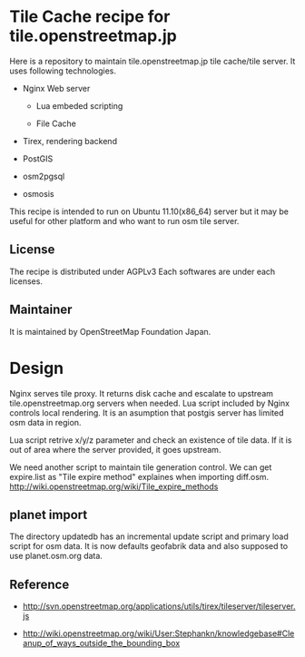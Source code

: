 Tile Cache recipe for tile.openstreetmap.jp
=========

Here is a repository to maintain tile.openstreetmap.jp tile cache/tile server.
It uses following technologies.

- Nginx Web server

  - Lua embeded scripting 

  - File Cache

- Tirex, rendering backend

- PostGIS

- osm2pgsql

- osmosis

This recipe is intended to run on Ubuntu 11.10(x86_64) server but it may be
useful for other platform and who want to run osm tile server.


License
-- 

The recipe is distributed under AGPLv3
Each softwares are  under each licenses.

Maintainer
--

It is maintained by OpenStreetMap Foundation Japan.


Design
==

Nginx serves tile proxy. It returns disk cache and escalate to upstream
tile.openstreetmap.org servers when needed.
Lua script included by Nginx controls local rendering.
It is an asumption that postgis server has limited osm data in region.

Lua script retrive x/y/z parameter and check an existence of 
tile data. If it is out of area where the server provided, it goes upstream.

We need another script to maintain tile generation control.
We can get expire.list as "Tile expire method" explaines when importing diff.osm.
http://wiki.openstreetmap.org/wiki/Tile_expire_methods


planet import
---

The directory updatedb has an incremental update script and primary load script
for osm data.
It is now defaults geofabrik data and also supposed to use planet.osm.org data. 

Reference
--

- http://svn.openstreetmap.org/applications/utils/tirex/tileserver/tileserver.js

- http://wiki.openstreetmap.org/wiki/User:Stephankn/knowledgebase#Cleanup_of_ways_outside_the_bounding_box

